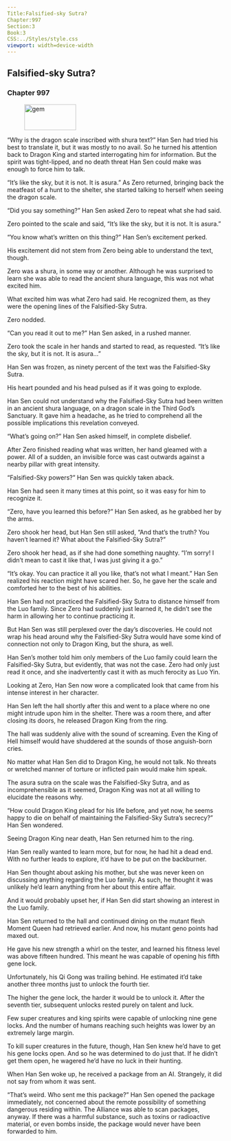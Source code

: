 ```yaml
---
Title:Falsified-sky Sutra? 
Chapter:997 
Section:3 
Book:3 
CSS:../Styles/style.css 
viewport: width=device-width
---
```

  
## Falsified-sky Sutra?
### Chapter 997
  
<figure>
	<img src="../Images/gem.gif" alt="gem" id="gem" width="120" height="60" />
</figure>
  

  
“Why is the dragon scale inscribed with shura text?” Han Sen had tried his best to translate it, but it was mostly to no avail. So he turned his attention back to Dragon King and started interrogating him for information. But the spirit was tight-lipped, and no death threat Han Sen could make was enough to force him to talk.

“It’s like the sky, but it is not. It is asura.” As Zero returned, bringing back the meatfeast of a hunt to the shelter, she started talking to herself when seeing the dragon scale.

“Did you say something?” Han Sen asked Zero to repeat what she had said.

Zero pointed to the scale and said, “It’s like the sky, but it is not. It is asura.”

“You know what’s written on this thing?” Han Sen’s excitement perked.

His excitement did not stem from Zero being able to understand the text, though.

Zero was a shura, in some way or another. Although he was surprised to learn she was able to read the ancient shura language, this was not what excited him.

What excited him was what Zero had said. He recognized them, as they were the opening lines of the Falsified-Sky Sutra.

Zero nodded.

“Can you read it out to me?” Han Sen asked, in a rushed manner.

Zero took the scale in her hands and started to read, as requested. “It’s like the sky, but it is not. It is asura…”

Han Sen was frozen, as ninety percent of the text was the Falsified-Sky Sutra.

His heart pounded and his head pulsed as if it was going to explode.

Han Sen could not understand why the Falsified-Sky Sutra had been written in an ancient shura language, on a dragon scale in the Third God’s Sanctuary. It gave him a headache, as he tried to comprehend all the possible implications this revelation conveyed.

“What’s going on?” Han Sen asked himself, in complete disbelief.

After Zero finished reading what was written, her hand gleamed with a power. All of a sudden, an invisible force was cast outwards against a nearby pillar with great intensity.

“Falsified-Sky powers?” Han Sen was quickly taken aback.

Han Sen had seen it many times at this point, so it was easy for him to recognize it.

“Zero, have you learned this before?” Han Sen asked, as he grabbed her by the arms.

Zero shook her head, but Han Sen still asked, “And that’s the truth? You haven’t learned it? What about the Falsified-Sky Sutra?”

Zero shook her head, as if she had done something naughty. “I’m sorry! I didn’t mean to cast it like that, I was just giving it a go.”

“It’s okay. You can practice it all you like, that’s not what I meant.” Han Sen realized his reaction might have scared her. So, he gave her the scale and comforted her to the best of his abilities.

Han Sen had not practiced the Falsified-Sky Sutra to distance himself from the Luo family. Since Zero had suddenly just learned it, he didn’t see the harm in allowing her to continue practicing it.

But Han Sen was still perplexed over the day’s discoveries. He could not wrap his head around why the Falsified-Sky Sutra would have some kind of connection not only to Dragon King, but the shura, as well.

Han Sen’s mother told him only members of the Luo family could learn the Falsified-Sky Sutra, but evidently, that was not the case. Zero had only just read it once, and she inadvertently cast it with as much ferocity as Luo Yin.

Looking at Zero, Han Sen now wore a complicated look that came from his intense interest in her character.

Han Sen left the hall shortly after this and went to a place where no one might intrude upon him in the shelter. There was a room there, and after closing its doors, he released Dragon King from the ring.

The hall was suddenly alive with the sound of screaming. Even the King of Hell himself would have shuddered at the sounds of those anguish-born cries.

No matter what Han Sen did to Dragon King, he would not talk. No threats or wretched manner of torture or inflicted pain would make him speak.

The asura sutra on the scale was the Falsified-Sky Sutra, and as incomprehensible as it seemed, Dragon King was not at all willing to elucidate the reasons why.

“How could Dragon King plead for his life before, and yet now, he seems happy to die on behalf of maintaining the Falsified-Sky Sutra’s secrecy?” Han Sen wondered.

Seeing Dragon King near death, Han Sen returned him to the ring.

Han Sen really wanted to learn more, but for now, he had hit a dead end. With no further leads to explore, it’d have to be put on the backburner.

Han Sen thought about asking his mother, but she was never keen on discussing anything regarding the Luo family. As such, he thought it was unlikely he’d learn anything from her about this entire affair.

And it would probably upset her, if Han Sen did start showing an interest in the Luo family.

Han Sen returned to the hall and continued dining on the mutant flesh Moment Queen had retrieved earlier. And now, his mutant geno points had maxed out.

He gave his new strength a whirl on the tester, and learned his fitness level was above fifteen hundred. This meant he was capable of opening his fifth gene lock.

Unfortunately, his Qi Gong was trailing behind. He estimated it’d take another three months just to unlock the fourth tier.

The higher the gene lock, the harder it would be to unlock it. After the seventh tier, subsequent unlocks rested purely on talent and luck.

Few super creatures and king spirits were capable of unlocking nine gene locks. And the number of humans reaching such heights was lower by an extremely large margin.

To kill super creatures in the future, though, Han Sen knew he’d have to get his gene locks open. And so he was determined to do just that. If he didn’t get them open, he wagered he’d have no luck in their hunting.

When Han Sen woke up, he received a package from an AI. Strangely, it did not say from whom it was sent.

“That’s weird. Who sent me this package?” Han Sen opened the package immediately, not concerned about the remote possibility of something dangerous residing within. The Alliance was able to scan packages, anyway. If there was a harmful substance, such as toxins or radioactive material, or even bombs inside, the package would never have been forwarded to him.